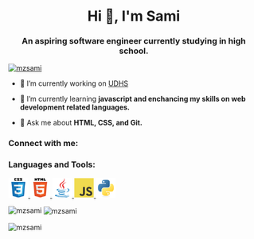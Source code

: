 <h1 align="center">Hi 👋, I'm Sami</h1>
<h3 align="center">An aspiring software engineer currently studying in high school.</h3>

<p align="left"> <a href="https://github.com/ryo-ma/github-profile-trophy"><img src="https://github-profile-trophy.vercel.app/?username=mzsami" alt="mzsami" /></a> </p>

- 🔭 I’m currently working on [UDHS](https://github.com/mzsami/Colmar-Academy)

- 🌱 I’m currently learning **javascript and enchancing my skills on web development related languages.**

- 💬 Ask me about **HTML, CSS, and Git.**

<h3 align="left">Connect with me:</h3>
<p align="left">
</p>

<h3 align="left">Languages and Tools:</h3>
<p align="left"> <a href="https://www.w3schools.com/css/" target="_blank" rel="noreferrer"> <img src="https://raw.githubusercontent.com/devicons/devicon/master/icons/css3/css3-original-wordmark.svg" alt="css3" width="40" height="40"/> </a> <a href="https://www.w3.org/html/" target="_blank" rel="noreferrer"> <img src="https://raw.githubusercontent.com/devicons/devicon/master/icons/html5/html5-original-wordmark.svg" alt="html5" width="40" height="40"/> </a> <a href="https://www.java.com" target="_blank" rel="noreferrer"> <img src="https://raw.githubusercontent.com/devicons/devicon/master/icons/java/java-original.svg" alt="java" width="40" height="40"/> </a> <a href="https://developer.mozilla.org/en-US/docs/Web/JavaScript" target="_blank" rel="noreferrer"> <img src="https://raw.githubusercontent.com/devicons/devicon/master/icons/javascript/javascript-original.svg" alt="javascript" width="40" height="40"/> </a> <a href="https://www.python.org" target="_blank" rel="noreferrer"> <img src="https://raw.githubusercontent.com/devicons/devicon/master/icons/python/python-original.svg" alt="python" width="40" height="40"/> </a> </p>

<p><img align="left" src="https://github-readme-stats.vercel.app/api/top-langs?username=mzsami&show_icons=true&theme=highcontrast&locale=en&layout=compact" alt="mzsami" /></p>

<p>&nbsp;<img align="center" src="https://github-readme-stats.vercel.app/api?username=mzsami&show_icons=true&locale=en" alt="mzsami" /></p>

<p><img align="center" src="https://github-readme-streak-stats.herokuapp.com/?user=mzsami&theme=highcontrast" alt="mzsami" /></p>

